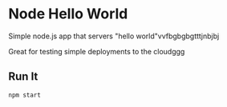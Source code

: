 # Node Hello World

Simple node.js app that servers "hello world"vvfbgbgbgtttjnbjbj

Great for testing simple deployments to the cloudggg

## Run It

`npm start`

